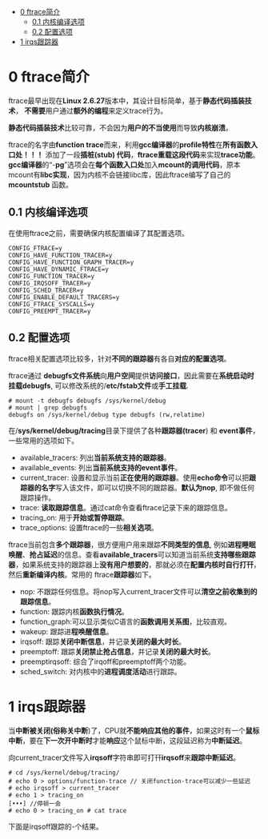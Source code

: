 
<!-- @import "[TOC]" {cmd="toc" depthFrom=1 depthTo=6 orderedList=false} -->

<!-- code_chunk_output -->

- [0 ftrace简介](#0-ftrace简介)
  - [0.1 内核编译选项](#01-内核编译选项)
  - [0.2 配置选项](#02-配置选项)
- [1 irqs跟踪器](#1-irqs跟踪器)

<!-- /code_chunk_output -->

# 0 ftrace简介

ftrace最早出现在**Linux 2.6.27**版本中，其设计目标简单，基于**静态代码插装技术**， **不需要**用户通过**额外的编程**来定义trace行为。

**静态代码插装技术**比较可靠，不会因为**用户的不当使用**而导致**内核崩溃**。

ftrace的名字由**function trace**而来，利用**gcc编译器**的**profile特性**在**所有函数入口处！！！** 添加了一段**插桩(stub) 代码**，**ftrace重载这段代码**来实现**trace功能**。**gcc编译器**的“\-**pg**”选项会在**每个函数入口处**加入**mcount的调用代码**，原本mcount有**libc实现**，因为内核不会链接libc库，因此ftrace编写了自己的**mcountstub** 函数。

## 0.1 内核编译选项

在使用ftrace之前，需要确保内核配置编译了其配置选项。

```
CONFIG_FTRACE=y
CONFIG_HAVE_FUNCTION_TRACER=y
CONFIG_HAVE_FUNCTION_GRAPH_TRACER=y
CONFIG_HAVE_DYNAMIC_FTRACE=y
CONFIG_FUNCTION_TRACER=y
CONFIG_IRQSOFF_TRACER=y
CONFIG_SCHED_TRACER=y
CONFIG_ENABLE_DEFAULT_TRACERS=y
CONFIG_FTRACE_SYSCALLS=y
CONFIG_PREEMPT_TRACER=y
```

## 0.2 配置选项

ftrace相关配置选项比较多，针对**不同的跟踪器**有各自**对应的配置选项**。

ftrace通过 **debugfs文件系统**向**用户空间**提供**访问接口**，因此需要在**系统启动时挂载debugfs**, 可以修改系统的/**etc/fstab文件**或**手工挂载**.

```
# mount -t debugfs debugfs /sys/kernel/debug
# mount | grep debugfs
debugfs on /sys/kernel/debug type debugfs (rw,relatime)
```

在/**sys/kernel/debug/tracing**目录下提供了各种**跟踪器(tracer**) 和 **event事件**，一些常用的选项如下。

- available\_tracers: 列出**当前系统支持的跟踪器**。
- available\_events: 列出**当前系统支持的event事件**。
- current\_tracer: 设置和显示当前**正在使用的跟踪器**。使用**echo命令**可以把**跟踪器的名字**写入该文件，即可以切换不同的跟踪器。**默认为nop**, 即不做任何跟踪操作。
- trace: **读取跟踪信息**。通过cat命令查看ftrace记录下来的跟踪信息。
- tracing\_on: 用于**开始或暂停跟踪**。
- trace\_options: 设置ftrace的一些**相关选项**。

ftrace当前包含**多个跟踪器**，很方便用户用来跟踪**不同类型的信息**, 例如**进程睡眠唤醒**、**抢占延迟**的信息。查看**available\_tracers**可以知道当前系统**支持哪些跟踪器**，如果系统支持的跟踪器上**没有用户想要的**，那就必须在**配置内核时自行打幵**，然后**重新编译内核**。常用的 ftrace**跟踪器**如下。

- nop: 不跟踪任何信息。将nop写入current\_tracer文件可以**清空之前收集到的跟踪信息**。
- function: 跟踪内核**函数执行情况**。
- function\_graph:可以显示类似C语言的**函数调用关系图**，比较直观。 
- wakeup: 跟踪进**程唤醒信息**。
- irqsoff: 跟踪**关闭中断信息**，并记录**关闭的最大时长**。
- preemptoff: 跟踪**关闭禁止抢占信息**，并记录**关闭的最大时长**。
- preemptirqsoff: 综合了irqoff和preemptoff两个功能。
- sched\_switch: 对内核中的**进程调度活动**进行跟踪。

# 1 irqs跟踪器

当**中断被关闭(俗称关中断**)了，CPU就**不能响应其他的事件**，如果这时有一个**鼠标中断**，要在**下一次开中断时**才能**响应**这个鼠标中断，这段延迟称为**中断延迟**。

向current\_tracer文件写入**irqsoff**字符串即可打幵**irqsoff**来**跟踪中断延迟**。

```
# cd /sys/kernel/debug/tracing/
# echo 0 > options/function-trace // 关闭function-trace可以减少一些延迟 
# echo irqsoff > current_tracer
# echo 1 > tracing_on
[•••] //停顿一会
# echo 0 > tracing_on # cat trace
```
下面是irqsoff跟踪的-个结果。

